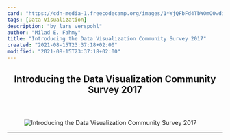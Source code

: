 ```yaml
---
card: "https://cdn-media-1.freecodecamp.org/images/1*WjQFbFd4TbWOmO0wdiO7Eg.png"
tags: [Data Visualization]
description: "by lars verspohl"
author: "Milad E. Fahmy"
title: "Introducing the Data Visualization Community Survey 2017"
created: "2021-08-15T23:37:18+02:00"
modified: "2021-08-15T23:37:18+02:00"
---
```

<div class="site-wrapper">
<main id="site-main" class="site-main outer">
<div class="inner">
<article class="post-full post tag-data-visualization tag-community tag-design tag-data-science tag-data ">
<header class="post-full-header">
<h1 class="post-full-title">Introducing the Data Visualization Community Survey 2017</h1>
</header>
<figure class="post-full-image">
<picture>
<source media="(max-width: 700px)" sizes="1px" srcset="data:image/gif;base64,R0lGODlhAQABAIAAAAAAAP///yH5BAEAAAAALAAAAAABAAEAAAIBRAA7 1w">
<source media="(min-width: 701px)" sizes="(max-width: 800px) 400px,
(max-width: 1170px) 700px,
1400px" srcset="https://cdn-media-1.freecodecamp.org/images/1*WjQFbFd4TbWOmO0wdiO7Eg.png 300w,
https://cdn-media-1.freecodecamp.org/images/1*WjQFbFd4TbWOmO0wdiO7Eg.png 600w,
https://cdn-media-1.freecodecamp.org/images/1*WjQFbFd4TbWOmO0wdiO7Eg.png 1000w,
https://cdn-media-1.freecodecamp.org/images/1*WjQFbFd4TbWOmO0wdiO7Eg.png 2000w">
<img onerror="this.style.display='none'" src="https://cdn-media-1.freecodecamp.org/images/1*WjQFbFd4TbWOmO0wdiO7Eg.png" alt="Introducing the Data Visualization Community Survey 2017">
</picture>
</figure>
<section class="post-full-content">
<div class="post-content medium-migrated-article">
</div>
<hr>
</section>
</article>
</div>
</main>
</div>
<!-- Google Tag Manager (noscript) -->
<!-- End Google Tag Manager (noscript) -->
